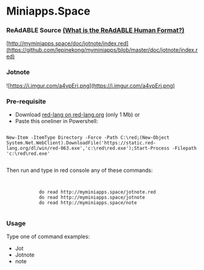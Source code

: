 
# Miniapps.Space


### ReAdABLE Source [(What is the ReAdABLE Human Format?)](http://readablehumanformat.com)

[http://myminiapps.space/doc/jotnote/index.red](https://github.com/lepinekong/myminiapps/blob/master/doc/jotnote/index.red)


### Jotnote

![https://i.imgur.com/a4vpErj.png](https://i.imgur.com/a4vpErj.png)
                    

### Pre-requisite


- Download [red-lang on red-lang.org](https://www.red-lang.org/p/download.html) (only 1 Mb)
or
- Paste this oneliner in Powershell:



```

New-Item -ItemType Directory -Force -Path C:\red;(New-Object System.Net.WebClient).DownloadFile('https://static.red-lang.org/dl/win/red-063.exe','c:\red\red.exe');Start-Process -Filepath 'c:\red\red.exe'            
        
```


Then run and type in red console any of these commands: 


```


            do read http://myminiapps.space/jotnote.red
            do read http://myminiapps.space/jotnote
            do read http://myminiapps.space/note            
        
```



### Usage

Type one of command examples:

- Jot
- Jotnote
- note

